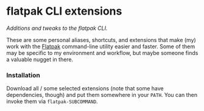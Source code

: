 # flatpak CLI extensions

_Additions and tweaks to the flatpak CLI._

These are some personal aliases, shortcuts, and extensions that make (my) work with the [Flatpak](https://flatpak.org/) command-line utility easier and faster. Some of them may be specific to my environment and workflow, but maybe someone finds a valuable nugget in there.

### Installation

Download all / some selected extensions (note that some have dependencies, though) and put them somewhere in your `PATH`. You can then invoke them via `flatpak-SUBCOMMAND`.
